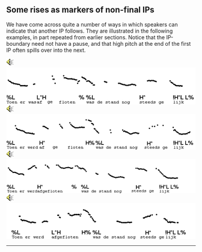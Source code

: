 Some rises as markers of non-final IPs
--------------------------------------

We have come across quite a number of ways in which speakers can indicate that another IP follows. They are illustrated in the following examples, in part repeated from earlier sections. Notice that the IP-boundary need not have a pause, and that high pitch at the end of the first IP often spills over into the next.

<div class="audio-example" onclick="play_sound('../audio/035')"><img alt="Play audio" src="../audio.gif" /><img alt="Audio example" src="../audio/gif/035.gif"/></div>

<div class="audio-example" onclick="play_sound('../audio/036')"><img alt="Play audio" src="../audio.gif" /><img alt="Audio example" src="../audio/gif/036.gif"/></div>

<div class="audio-example" onclick="play_sound('../audio/037')"><img alt="Play audio" src="../audio.gif" /><img alt="Audio example" src="../audio/gif/037.gif"/></div>

<div class="audio-example" onclick="play_sound('../audio/038')"><img alt="Play audio" src="../audio.gif" /><img alt="Audio example" src="../audio/gif/038.gif"/></div>

* * *

<div class="exercise" data-exercise-id="exercise5/5B_part1/exercise5b1.json"></div>

